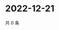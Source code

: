 # 2022-12-21

共 0 条

<!-- BEGIN WEIBO -->
<!-- 最后更新时间 Wed Dec 21 2022 05:00:56 GMT+0800 (China Standard Time) -->

<!-- END WEIBO -->
